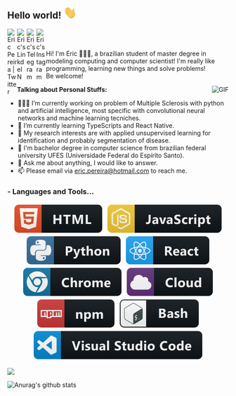 <h2> Hello world! <img src="https://github.com/ABSphreak/ABSphreak/blob/master/gifs/Hi.gif" width="30px"></h2>

<a href="https://twitter.com/o_eric__">
  <img align="left" alt="Eric Pereira | Twitter" width="22px" src="https://cdn.jsdelivr.net/npm/simple-icons@v3/icons/twitter.svg" />
</a>
<a href="https://www.linkedin.com/in/eric-pereira-dev/">
  <img align="left" alt="Eric's LinkdeIN" width="22px" src="https://cdn.jsdelivr.net/npm/simple-icons@v3/icons/linkedin.svg" />
</a>
<a href="https://t.me/ericpereira1">
  <img align="left" alt="Eric's Telegram" width="22px" src="https://cdn.jsdelivr.net/npm/simple-icons@v3/icons/telegram.svg" />
</a>
<a href="https://www.instagram.com/eric.pereira1/">
  <img align="left" alt="Eric's Instagram" width="22px" src="https://cdn.jsdelivr.net/npm/simple-icons@v3/icons/instagram.svg" />
</a>
<br>
<br>
<p>
Hi! I'm Eric 👨🏻‍💻, a brazilian student of master degree in modeling computing and computer scientist! I'm really like programming, learning new things and solve problems!<br>
Be welcome!  
</p>

<img align="right" alt="GIF" src="https://media.giphy.com/media/iIqmM5tTjmpOB9mpbn/giphy.gif" />

**Talking about Personal Stuffs:**

- 👨🏻‍💻 I’m currently working on problem of Multiple Sclerosis with python and artificial intelligence, most specific with convolutional neural networks and machine learning tecniches.
- 🌱 I’m currently learning TypeScripts and React Native.
- 🤔 My research interests are with applied unsupervised learning for identification and probably segmentation of disease.
- 💼 I'm bachelor degree in computer science from brazilian federal university UFES (Universidade Federal do Espírito Santo).
- 💬 Ask me about anything, I would like to answer.
- 📫 Please email via eric.pereira@hotmail.com to reach me.

### - Languages and Tools...

<p align="center">
 <img src="https://raw.githubusercontent.com/8bithemant/8bithemant/master/svg/dev/languages/html.svg" alt="Twitter" style="vertical-align:top; margin:4px">  
  <img src="https://raw.githubusercontent.com/8bithemant/8bithemant/master/svg/dev/languages/js.svg" alt="Twitter" style="vertical-align:top; margin:4px">
  <img src="https://raw.githubusercontent.com/8bithemant/8bithemant/master/svg/dev/languages/python.svg" alt="Twitter" style="vertical-align:top; margin:4px">
  <img src="https://raw.githubusercontent.com/8bithemant/8bithemant/master/svg/dev/frameworks/react.svg" alt="Twitter" style="vertical-align:top; margin:4px">
  
  <img src="https://raw.githubusercontent.com/8bithemant/8bithemant/master/svg/dev/misc/chrome.svg" alt="Twitter" style="vertical-align:top; margin:4px">
  <img src="https://raw.githubusercontent.com/8bithemant/8bithemant/master/svg/dev/misc/cloud.svg" alt="Twitter" style="vertical-align:top; margin:4px">
  
  
  <img src="https://raw.githubusercontent.com/8bithemant/8bithemant/master/svg/dev/services/npm.svg" alt="Twitter" style="vertical-align:top; margin:4px">
  <img src="https://raw.githubusercontent.com/8bithemant/8bithemant/master/svg/dev/tools/bash.svg" alt="Twitter" style="vertical-align:top; margin:4px">
  
  <img src="https://raw.githubusercontent.com/8bithemant/8bithemant/master/svg/dev/tools/visualstudio_code.svg" alt="Twitter" style="vertical-align:top; margin:4px">

</p>

<a href="https://github.com/ericpereira">
  <img align="center" src="https://github-readme-stats.vercel.app/api/top-langs/?username=ericpereira&hide=java" />
</a>

![Anurag's github stats](https://github-readme-stats.vercel.app/api?username=ericpereira&count_private=true)
